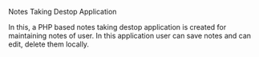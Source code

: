 Notes Taking Destop Application

In this, a PHP based notes taking destop application is created for maintaining notes of user.
In this application user can save notes  and  can  edit, delete them locally.



